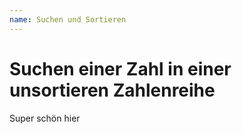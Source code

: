 ```yaml
---
name: Suchen und Sortieren
---
```


# Suchen einer Zahl in einer unsortieren Zahlenreihe

Super schön hier
